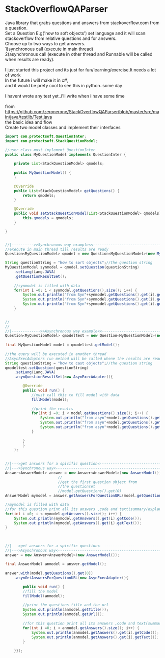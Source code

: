 # StackOverflowQAParser
Java library that grabs questions and answers from stackoverflow.com from a question.<br>
Set a Question E.g('how to soft objects') set language and it will scan stackoverflow from
relative questions and for answers. <br>
Choose up to two ways to get answers.<br>
1)synchronous call (execute in main thread)<br>
2)asynchronous call (execute in other thread and Runnable will be called when results are ready).<br>
<br>
I just started this project and its just for fun/learning/exercise.It needs a lot of work<br>
In the future i will make it in c#,<br>
and it would be prety cool to see this in python..some day
<br>
<br>
I havent wrote any test yet..i'll write when i have some time
<br>
<br>
from https://github.com/zeronerone/StackOverflowQAParser/blob/master/src/main/java/testlib/Test.java
<br>
the basic idea and flow
<br>
Create two model classes and implement their interfaces
```java
import com.protectsoft.QuestionInter;
import com.protectsoft.StackQuestionModel;

//user class must implement QuestionInter
public class MyQuestionModel implements QuestionInter {
	
	private List<StackQuestionModel> qmodels;
	
	public MyQuestionModel() {
	}

	@Override
	public List<StackQuestionModel> getQuestions() {
		return qmodels;
	}

	@Override
	public void setStackQuestionModel(List<StackQuestionModel> qmodels) {
		this.qmodels = qmodels;
	}

}


//|---------->>Synchronous way example<<------------------------------------||
//execute in main thread till results are ready
Question<MyQuestionModel> qmodel = new Question<MyQuestionModel>(new MyQuestionModel());

String questionString = "how to sort objects";//the question string		
MyQuestionModel synmodel = qmodel.setQuestion(questionString)
	.setLang(Lang.JAVA)
	.getQuestionResultSet();
			
	//synmodel is filled with data		
	for(int i =0; i < synmodel.getQuestions().size(); i++) {
		System.out.println("from Syn"+synmodel.getQuestions().get(i).getTitle());
		System.out.println("from Syn"+synmodel.getQuestions().get(i).getUrl());
		System.out.println("from Syn"+synmodel.getQuestions().get(i).getNumOfAnswers());
	}
			

//
//		
//|------------->>Asynchronous way example<<------------------------------------||
Question<MyQuestionModel> qmodeltest = new Question<MyQuestionModel>(new MyQuestionModel());
			
final MyQuestionModel model = qmodeltest.getModel();
			
//the query will be executed in another thread
//AsynExecAdapters run method will be called whene the results are ready
String questionString = "how to cast objects";//the question string
qmodeltest.setQuestion(questionString)
	.setLang(Lang.JAVA)
	.asynQuestionResultSet(new AsynExecAdapter(){

		@Override
		public void run() {
			//must call this to fill model with data
			fillModel(model);
					
			//print the results
			for(int i =0; i < model.getQuestions().size(); i++) {
				System.out.println("from asyn"+model.getQuestions().get(i).getTitle());
				System.out.println("from asyn"+model.getQuestions().get(i).getUrl());
				System.out.println("from asyn"+model.getQuestions().get(i).getNumOfAnswers());
			}
					
		}
		}
	);
			
		
//|--->get answers for a spicific question<-------------------------------||
//|--->Synchronous way<---------------------------------------------------||
Answer<AnswerModel> answer = new Answer<AnswerModel>(new AnswerModel());
						//
						//get the first question object from 	
						//the questionset
						//model.getQuestions().get(0)	
AnswerModel mymodel = answer.getAnswersForQuestionURL(model.getQuestions().get(0));

//mymodel is filled with data		
//for this question print all its answers ,code and text(summary/explanation)
for(int i =0; i < mymodel.getAnswers().size(); i++) {
	System.out.println(mymodel.getAnswers().get(i).getCode());
	System.out.println(mymodel.getAnswers().get(i).getText());
}
				
	
		
//|--->get answers for a spicific question<-------------------------------||
//|--->Asynchronous way<---------------------------------------------------||
answer = new Answer<AnswerModel>(new AnswerModel());
		 
final AnswerModel anmodel = answer.getModel();
		
answer.with(model.getQuestions().get(0))
	.asynGetAnswersForQuestionURL(new AsynExecAdapter(){

		public void run() {
		//fill the model
		fillModel(anmodel);
		
		//print the questions title and the url
		System.out.println(anmodel.getTitle());
		System.out.println(anmodel.getUrl());
		
		//for this question print all its answers ,code and text(summary/explanation)
		for(int i =0; i < anmodel.getAnswers().size(); i++) {
			System.out.println(anmodel.getAnswers().get(i).getCode());
			System.out.println(anmodel.getAnswers().get(i).getText());
		}
						
	}});
```
